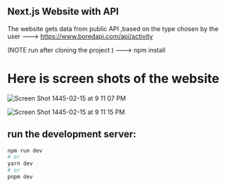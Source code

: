 ## Next.js Website with  API 

The website gets data from public API ,based on the type chosen by the user
--->    https://www.boredapi.com/api/activity


(NOTE run after cloning the project ) ---> npm install 



# Here is screen shots of the website

![Screen Shot 1445-02-15 at 9 11 07 PM](https://github.com/HanenAljadani/Activity_API_Project/assets/98253428/31f7fefe-6b09-4e09-aab6-441988110dee)



![Screen Shot 1445-02-15 at 9 11 15 PM](https://github.com/HanenAljadani/Activity_API_Project/assets/98253428/cd15b79f-71f3-4240-a03f-93c4a6662fc3)




## run the development server:

```bash
npm run dev
# or
yarn dev
# or
pnpm dev
```
